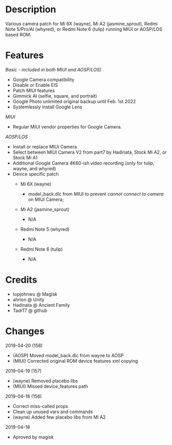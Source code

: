 # Description
Various camera patch for Mi 6X (wayne), Mi A2 (jasmine_sprout), Redmi Note 5/Pro/AI (whyred), or Redmi Note 6 (tulip) running MIUI or AOSP/LOS based ROM.

# Features
_Basic - included in both MIUI and AOSP/LOS)_
- Google Camera compatibility
- Disable or Enable EIS
- Patch MIUI features
- Gimmick AI (selfie, square, and portrait)
- Google Photo unlimited original backup until Feb. 1st 2022
- Systemlessly install Google Lens

_MIUI_
- Regular MIUI vendor properties for Google Camera.

_AOSP/LOS_
- Install or replace MIUI Camera
- Select between MIUI Camera V2 from part7 by Hadinata, Stock Mi A2, or Stock Mi A1
- Additional Google Camera 4K60-ish video recording (only for tulip, wayne, and whyred)
- Device specific patch
  - Mi 6X (wayne)
    - model_back.dlc from MIUI to prevent _cannot connect to camera_ on MIUI Camera;

  - Mi A2 (jasmine_sprout)
    - N/A

  - Redmi Note 5 (whyred)
    - N/A

  - Redmi Note 6 (tulip)
    - N/A

# Credits
- topjohnwu @ Magisk
- ahrion @ Unity
- Hadinata @ Ancient Family
- TadiT7 @ github

# Changes
2019-04-20 (158)
- (AOSP) Moved model_back.dlc from wayne to AOSP
- (MIUI) Corrected original ROM device features xml copying

2019-04-19 (157)
- (wayne) Removed placebo libs 
- (MIUI) Missed device_features path

2019-04-18 (156)
- Correct miss-called props
- Clean up unused vars and commands
- (wayne) Added few placebo libs from Mi A2

2019-04-18
- Aproved by magisk
